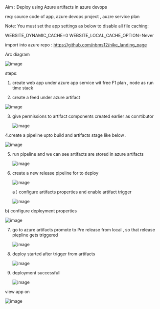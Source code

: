 Aim : Deploy using Azure artifacts in azure devops 

req: source code of app, azure devops project , auzre service plan 

Note: You must set the app settings as below to disable all file caching:

WEBSITE_DYNAMIC_CACHE=0
WEBSITE_LOCAL_CACHE_OPTION=Never

import into azure repo : https://github.com/nbms12/nike_landing_page

Arc diagram

![image](https://github.com/user-attachments/assets/3dad9725-90aa-4c7b-92f4-364a95316fdd)


steps: 
1. create web app under azure app service wit free F1 plan , node as run time stack

2. create a feed under azure artifact

![image](https://github.com/user-attachments/assets/bc897f68-6a30-48b7-87ca-2e49112d8736)


3. give permissions to artifact components created earlier as conrtibutor 

   ![image](https://github.com/user-attachments/assets/fe568c1c-4b40-4f30-ad16-7c223145f481)


4.create a pipeline upto build and artifacts stage like below . 

![image](https://github.com/user-attachments/assets/6bcb103c-0dd5-4136-90d1-01fe31a01c60)

5. run pipeline and we can see artifacts are stored in azure artifacts

   ![image](https://github.com/user-attachments/assets/8dad0eb2-6697-490e-a606-193597bb956c)


6. create a new release pipeline for to deploy

   ![image](https://github.com/user-attachments/assets/7b686a1f-1a9b-4ed9-911a-ad848928092b)

   a ) configure  artifacts properties and enable artifact trigger

    ![image](https://github.com/user-attachments/assets/dadcfaee-e054-4b1f-a8b3-080ce7cfb32c)

  b) configure deployment properties 

  ![image](https://github.com/user-attachments/assets/9edeb0b0-2b28-44aa-8304-07e62588e4bb)


7. go to azure artifacts promote to Pre release from local , so that release piepline gets triggered

   ![image](https://github.com/user-attachments/assets/573895c4-2e0b-4e99-aa5c-36dd6d34d0b4)


8. deploy started after trigger from artifacts

   ![image](https://github.com/user-attachments/assets/d4b4129c-b03f-4012-a192-439cd226f320)


9. deployment successfull

    ![image](https://github.com/user-attachments/assets/4fb428f7-baeb-4bb0-9f92-16a74fc13ea8)


 view app on 

 ![image](https://github.com/user-attachments/assets/75f8c2d4-94e7-4fae-b921-efd3cc55dd39)
